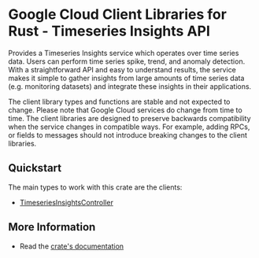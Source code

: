 # Google Cloud Client Libraries for Rust - Timeseries Insights API

<!-- Code generated by sidekick. DO NOT EDIT. -->


Provides a Timeseries Insights service which operates over time series
data. Users can perform time series spike, trend, and anomaly detection.
With a straightforward API and easy to understand results, the service
makes it simple to gather insights from large amounts of time series data
(e.g. monitoring datasets) and integrate these insights in their
applications.

The client library types and functions are stable and not expected to change.
Please note that Google Cloud services do change from time to time. The client
libraries are designed to preserve backwards compatibility when the service
changes in compatible ways. For example, adding RPCs, or fields to messages
should not introduce breaking changes to the client libraries.

## Quickstart

The main types to work with this crate are the clients:

- [TimeseriesInsightsController]

## More Information

- Read the [crate's documentation](https://docs.rs/google-cloud-timeseriesinsights-v1/latest/google-cloud-timeseriesinsights-v1)

[TimeseriesInsightsController]: https://docs.rs/google-cloud-timeseriesinsights-v1/latest/google_cloud_timeseriesinsights_v1/client/struct.TimeseriesInsightsController.html
